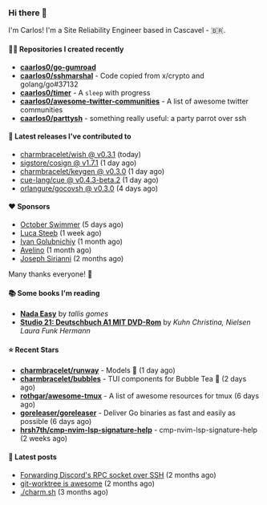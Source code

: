 ### Hi there 👋

I'm Carlos! I'm a Site Reliability Engineer based in Cascavel - 🇧🇷.

#### 👨‍💻 Repositories I created recently
- **[caarlos0/go-gumroad](https://github.com/caarlos0/go-gumroad)**
- **[caarlos0/sshmarshal](https://github.com/caarlos0/sshmarshal)** - Code copied from x/crypto and golang/go#37132
- **[caarlos0/timer](https://github.com/caarlos0/timer)** - A `sleep` with progress
- **[caarlos0/awesome-twitter-communities](https://github.com/caarlos0/awesome-twitter-communities)** - A list of awesome twitter communities
- **[caarlos0/parttysh](https://github.com/caarlos0/parttysh)** - something really useful: a party parrot over ssh

#### 🚀 Latest releases I've contributed to


- [charmbracelet/wish @ v0.3.1](https://github.com/charmbracelet/wish/releases/tag/v0.3.1) (today)
- [sigstore/cosign @ v1.7.1](https://github.com/sigstore/cosign/releases/tag/v1.7.1) (1 day ago)
- [charmbracelet/keygen @ v0.3.0](https://github.com/charmbracelet/keygen/releases/tag/v0.3.0) (1 day ago)
- [cue-lang/cue @ v0.4.3-beta.2](https://github.com/cue-lang/cue/releases/tag/v0.4.3-beta.2) (1 day ago)
- [orlangure/gocovsh @ v0.3.0](https://github.com/orlangure/gocovsh/releases/tag/v0.3.0) (4 days ago)

#### ❤️ Sponsors
- [October Swimmer](https://github.com/octoberswimmer) (5 days ago)
- [Luca Steeb](https://github.com/steebchen) (1 week ago)
- [Ivan Golubnichiy](https://github.com/h1kkan) (1 month ago)
- [Avelino](https://github.com/avelino) (1 month ago)
- [Joseph Sirianni](https://github.com/jsirianni) (2 months ago)

Many thanks everyone! 🙏

#### 📚 Some books I'm reading
- **[Nada Easy](https://www.goodreads.com/book/show/36041615-nada-easy)** by _tallis gomes_
- **[Studio 21: Deutschbuch A1 MIT DVD-Rom](https://www.goodreads.com/book/show/25495148-studio-21)** by _Kuhn Christina, Nielsen Laura Funk Hermann_

#### ⭐ Recent Stars


- **[charmbracelet/runway](https://github.com/charmbracelet/runway)** - Models 📸 (1 day ago)
- **[charmbracelet/bubbles](https://github.com/charmbracelet/bubbles)** - TUI components for Bubble Tea 🍡 (2 days ago)
- **[rothgar/awesome-tmux](https://github.com/rothgar/awesome-tmux)** - A list of awesome resources for tmux (6 days ago)
- **[goreleaser/goreleaser](https://github.com/goreleaser/goreleaser)** - Deliver Go binaries as fast and easily as possible (6 days ago)
- **[hrsh7th/cmp-nvim-lsp-signature-help](https://github.com/hrsh7th/cmp-nvim-lsp-signature-help)** - cmp-nvim-lsp-signature-help (2 weeks ago)

#### 📄 Latest posts
- [Forwarding Discord&#39;s RPC socket over SSH](https://carlosbecker.com/posts/discord-rpc-ssh/) (2 months ago)
- [git-worktree is awesome](https://carlosbecker.com/posts/git-worktrees/) (2 months ago)
- [./charm.sh](https://carlosbecker.com/posts/charm/) (3 months ago)
